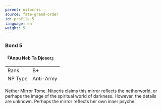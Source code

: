 ```yaml
---
parent: nitocris
source: fate-grand-order
id: profile-5
language: en
weight: 5
---
```


### Bond 5

#### 『Anpu Neb Ta Djeser』

<table>
  <tr><td>Rank</td><td>B+</td></tr>
  <tr><td>NP Type</td><td>Anti-Army</td></tr>
</table>

Nether Mirror Tome.
Nitocris claims this mirror reflects the netherworld, or perhaps the image of the spiritual world of darkness.
However, the details are unknown. Perhaps the mirror reflects her own inner psyche.
